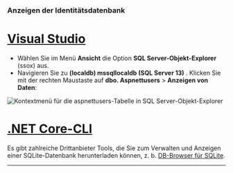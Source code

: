 ### <a name="view-the-identity-database"></a>Anzeigen der Identitätsdatenbank

# <a name="visual-studio"></a>[Visual Studio](#tab/visual-studio) 

* Wählen Sie im Menü **Ansicht** die Option **SQL Server-Objekt-Explorer** (ssox) aus.
* Navigieren Sie zu **(localdb) mssqllocaldb (SQL Server 13)** . Klicken Sie mit der rechten Maustaste auf **dbo. Aspnettusers** > **Anzeigen von Daten**:

![Kontextmenü für die aspnettusers-Tabelle in SQL Server-Objekt-Explorer](~/security/authentication/accconfirm/_static/ssox.png)

# <a name="net-core-cli"></a>[.NET Core-CLI](#tab/netcore-cli)

Es gibt zahlreiche Drittanbieter Tools, die Sie zum Verwalten und Anzeigen einer SQLite-Datenbank herunterladen können, z. b. [DB-Browser für SQLite](https://sqlitebrowser.org/).

---